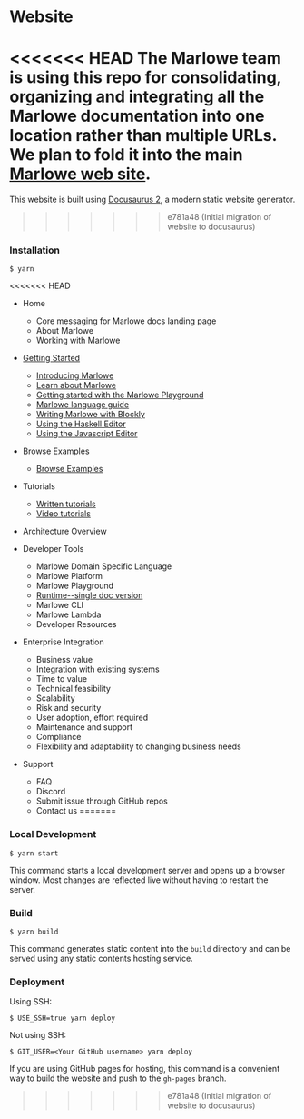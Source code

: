 # Website

<<<<<<< HEAD
The Marlowe team is using this repo for consolidating, organizing and integrating all the Marlowe documentation into one location rather than multiple URLs. We plan to fold it into the main [Marlowe web site](https://marlowe-finance.io/). 
=======
This website is built using [Docusaurus 2](https://docusaurus.io/), a modern static website generator.
>>>>>>> e781a48 (Initial migration of website to docusaurus)

### Installation

```
$ yarn
```

<<<<<<< HEAD
* Home
   * Core messaging for Marlowe docs landing page
   * About Marlowe
   * Working with Marlowe

* [Getting Started](getting-started/index.md)
   * [Introducing Marlowe](getting-started/01-introducing-marlowe.md)
   * [Learn about Marlowe](getting-started/02-learn-about-marlowe.md)
   * [Getting started with the Marlowe Playground](getting-started/03-marlowe-getting-started.md)
   * [Marlowe language guide](getting-started/04-marlowe-language-guide.md)
   * [Writing Marlowe with Blockly](getting-started/05-writing-marlowe-with-blockly.md)
   * [Using the Haskell Editor](getting-started/06-using-the-haskell-editor.md)
   * [Using the Javascript Editor](getting-started/07-using-javascript-editor.md)

* Browse Examples
   * [Browse Examples](browse-examples.md)

* Tutorials 
   * [Written tutorials](/tutorials/index.md)
   * [Video tutorials](/tutorials/videos.md)

* Architecture Overview

* Developer Tools
   * Marlowe Domain Specific Language
   * Marlowe Platform
   * Marlowe Playground
   * [Runtime--single doc version](https://github.com/input-output-hk/marlowe-doc/blob/main/runtime/index.md)
   * Marlowe CLI
   * Marlowe Lambda
   * Developer Resources

* Enterprise Integration
   * Business value
   * Integration with existing systems
   * Time to value
   * Technical feasibility
   * Scalability
   * Risk and security
   * User adoption, effort required
   * Maintenance and support
   * Compliance
   * Flexibility and adaptability to changing business needs

* Support
   * FAQ
   * Discord
   * Submit issue through GitHub repos
   * Contact us
=======
### Local Development

```
$ yarn start
```

This command starts a local development server and opens up a browser window. Most changes are reflected live without having to restart the server.

### Build

```
$ yarn build
```

This command generates static content into the `build` directory and can be served using any static contents hosting service.

### Deployment

Using SSH:

```
$ USE_SSH=true yarn deploy
```

Not using SSH:

```
$ GIT_USER=<Your GitHub username> yarn deploy
```

If you are using GitHub pages for hosting, this command is a convenient way to build the website and push to the `gh-pages` branch.
>>>>>>> e781a48 (Initial migration of website to docusaurus)
